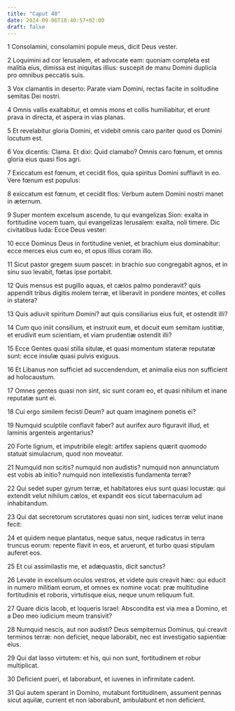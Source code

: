 ```yaml
---
title: "Caput 40"
date: 2024-09-06T18:40:57+02:00
draft: false
---
```




1 Consolamini, consolamini popule meus, dicit Deus vester.

2 Loquimini ad cor Ierusalem, et advocate eam: quoniam completa est malitia eius, dimissa est iniquitas illius: suscepit de manu Domini duplicia pro omnibus peccatis suis.

3 Vox clamantis in deserto: Parate viam Domini, rectas facite in solitudine semitas Dei nostri.

4 Omnis vallis exaltabitur, et omnis mons et collis humiliabitur, et erunt prava in directa, et aspera in vias planas.

5 Et revelabitur gloria Domini, et videbit omnis caro pariter quod os Domini locutum est.

6 Vox dicentis: Clama. Et dixi: Quid clamabo? Omnis caro fœnum, et omnis gloria eius quasi flos agri.

7 Exiccatum est fœnum, et cecidit flos, quia spiritus Domini sufflavit in eo. Vere fœnum est populus:

8 exiccatum est fœnum, et cecidit flos: Verbum autem Domini nostri manet in æternum.

9 Super montem excelsum ascende, tu qui evangelizas Sion: exalta in fortitudine vocem tuam, qui evangelizas Ierusalem: exalta, noli timere. Dic civitatibus Iuda: Ecce Deus vester:

10 ecce Dominus Deus in fortitudine veniet, et brachium eius dominabitur: ecce merces eius cum eo, et opus illius coram illo.

11 Sicut pastor gregem suum pascet: in brachio suo congregabit agnos, et in sinu suo levabit, fœtas ipse portabit.

12 Quis mensus est pugillo aquas, et cælos palmo ponderavit? quis appendit tribus digitis molem terræ, et liberavit in pondere montes, et colles in statera?

13 Quis adiuvit spiritum Domini? aut quis consiliarius eius fuit, et ostendit illi?

14 Cum quo iniit consilium, et instruxit eum, et docuit eum semitam iustitiæ, et erudivit eum scientiam, et viam prudentiæ ostendit illi?

15 Ecce Gentes quasi stilla situlæ, et quasi momentum stateræ reputatæ sunt: ecce insulæ quasi pulvis exiguus.

16 Et Libanus non sufficiet ad succendendum, et animalia eius non sufficient ad holocaustum.

17 Omnes gentes quasi non sint, sic sunt coram eo, et quasi nihilum et inane reputatæ sunt ei.

18 Cui ergo similem fecisti Deum? aut quam imaginem ponetis ei?

19 Numquid sculptile conflavit faber? aut aurifex auro figuravit illud, et laminis argenteis argentarius?

20 Forte lignum, et imputribile elegit: artifex sapiens quærit quomodo statuat simulacrum, quod non moveatur.

21 Numquid non scitis? numquid non audistis? numquid non annunciatum est vobis ab initio? numquid non intellexistis fundamenta terræ?

22 Qui sedet super gyrum terræ, et habitatores eius sunt quasi locustæ: qui extendit velut nihilum cælos, et expandit eos sicut tabernaculum ad inhabitandum.

23 Qui dat secretorum scrutatores quasi non sint, iudices terræ velut inane fecit:

24 et quidem neque plantatus, neque satus, neque radicatus in terra truncus eorum: repente flavit in eos, et aruerunt, et turbo quasi stipulam auferet eos.

25 Et cui assimilastis me, et adæquastis, dicit sanctus?

26 Levate in excelsum oculos vestros, et videte quis creavit hæc: qui educit in numero militiam eorum, et omnes ex nomine vocat: præ multitudine fortitudinis et roboris, virtutisque eius, neque unum reliquum fuit.

27 Quare dicis Iacob, et loqueris Israel: Abscondita est via mea a Domino, et a Deo meo iudicium meum transivit?

28 Numquid nescis, aut non audisti? Deus sempiternus Dominus, qui creavit terminos terræ: non deficiet, neque laborabit, nec est investigatio sapientiæ eius.

29 Qui dat lasso virtutem: et his, qui non sunt, fortitudinem et robur multiplicat.

30 Deficient pueri, et laborabunt, et iuvenes in infirmitate cadent.

31 Qui autem sperant in Domino, mutabunt fortitudinem, assument pennas sicut aquilæ, current et non laborabunt, ambulabunt et non deficient.

